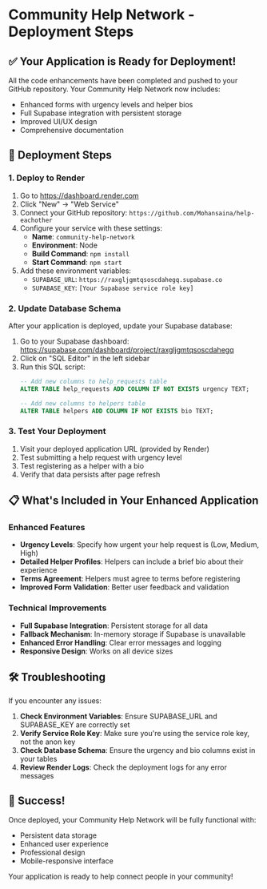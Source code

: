 # Community Help Network - Deployment Steps

## ✅ Your Application is Ready for Deployment!

All the code enhancements have been completed and pushed to your GitHub repository. Your Community Help Network now includes:

- Enhanced forms with urgency levels and helper bios
- Full Supabase integration with persistent storage
- Improved UI/UX design
- Comprehensive documentation

## 🚀 Deployment Steps

### 1. Deploy to Render

1. Go to https://dashboard.render.com
2. Click "New" → "Web Service"
3. Connect your GitHub repository: `https://github.com/Mohansaina/help-eachother`
4. Configure your service with these settings:
   - **Name**: `community-help-network`
   - **Environment**: Node
   - **Build Command**: `npm install`
   - **Start Command**: `npm start`
5. Add these environment variables:
   - `SUPABASE_URL`: `https://raxgljgmtqsoscdahegq.supabase.co`
   - `SUPABASE_KEY`: `[Your Supabase service role key]`

### 2. Update Database Schema

After your application is deployed, update your Supabase database:

1. Go to your Supabase dashboard: https://supabase.com/dashboard/project/raxgljgmtqsoscdahegq
2. Click on "SQL Editor" in the left sidebar
3. Run this SQL script:
   ```sql
   -- Add new columns to help_requests table
   ALTER TABLE help_requests ADD COLUMN IF NOT EXISTS urgency TEXT;
   
   -- Add new columns to helpers table
   ALTER TABLE helpers ADD COLUMN IF NOT EXISTS bio TEXT;
   ```

### 3. Test Your Deployment

1. Visit your deployed application URL (provided by Render)
2. Test submitting a help request with urgency level
3. Test registering as a helper with a bio
4. Verify that data persists after page refresh

## 📋 What's Included in Your Enhanced Application

### Enhanced Features
- **Urgency Levels**: Specify how urgent your help request is (Low, Medium, High)
- **Detailed Helper Profiles**: Helpers can include a brief bio about their experience
- **Terms Agreement**: Helpers must agree to terms before registering
- **Improved Form Validation**: Better user feedback and validation

### Technical Improvements
- **Full Supabase Integration**: Persistent storage for all data
- **Fallback Mechanism**: In-memory storage if Supabase is unavailable
- **Enhanced Error Handling**: Clear error messages and logging
- **Responsive Design**: Works on all device sizes

## 🛠️ Troubleshooting

If you encounter any issues:

1. **Check Environment Variables**: Ensure SUPABASE_URL and SUPABASE_KEY are correctly set
2. **Verify Service Role Key**: Make sure you're using the service role key, not the anon key
3. **Check Database Schema**: Ensure the urgency and bio columns exist in your tables
4. **Review Render Logs**: Check the deployment logs for any error messages

## 🎉 Success!

Once deployed, your Community Help Network will be fully functional with:
- Persistent data storage
- Enhanced user experience
- Professional design
- Mobile-responsive interface

Your application is ready to help connect people in your community!